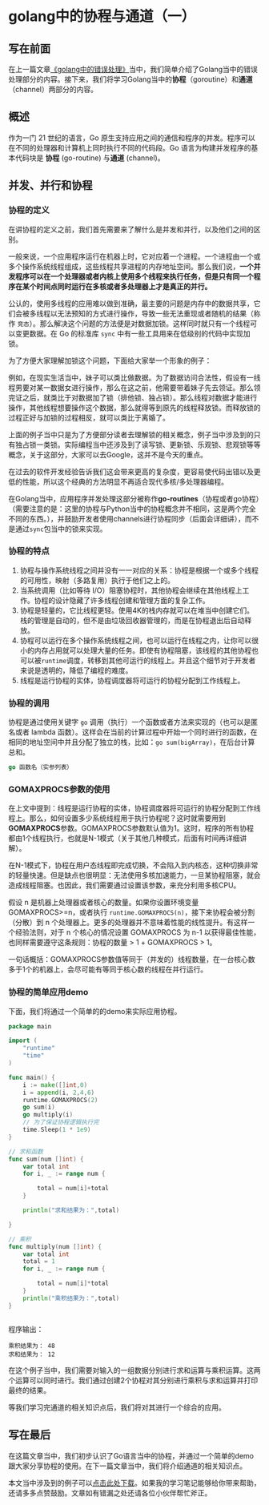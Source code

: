 # golang中的协程与通道（一）

## 写在前面

在上一篇文章[《golang中的错误处理》](https://bingfenglai.github.io/2021/12/11/golang/14_golang%E4%B8%AD%E7%9A%84%E9%94%99%E8%AF%AF%E5%A4%84%E7%90%86/)当中，我们简单介绍了Golang当中的错误处理部分的内容。接下来，我们将学习Golang当中的**协程**（goroutine）和**通道**（channel）两部分的内容。

## 概述

作为一门 21 世纪的语言，Go 原生支持应用之间的通信和程序的并发。程序可以在不同的处理器和计算机上同时执行不同的代码段。Go 语言为构建并发程序的基本代码块是 **协程** (go-routine) 与**通道** (channel)。

## 并发、并行和协程

### 协程的定义

在讲协程的定义之前，我们首先需要来了解什么是并发和并行，以及他们之间的区别。

一般来说，一个应用程序运行在机器上时，它对应着一个进程。一个进程由一个或多个操作系统线程组成，这些线程共享进程的内存地址空间。那么我们说，**一个并发程序可以在一个处理器或者内核上使用多个线程来执行任务，但是只有同一个程序在某个时间点同时运行在多核或者多处理器上才是真正的并行。**

公认的，使用多线程的应用难以做到准确，最主要的问题是内存中的数据共享，它们会被多线程以无法预知的方式进行操作，导致一些无法重现或者随机的结果（称作 `竞态`）。那么解决这个问题的方法便是对数据加锁。这样同时就只有一个线程可以变更数据。在 Go 的标准库 `sync` 中有一些工具用来在低级别的代码中实现加锁。

为了方便大家理解加锁这个问题，下面给大家举一个形象的例子：

例如，在现实生活当中，妹子可以类比做数据。为了数据访问合法性，假设有一线程男要对某一数据女进行操作，那么在这之前，他需要带着妹子先去领证。那么领完证之后，就类比于对数据加了锁（排他锁、独占锁）。那么线程对数据才能进行操作，其他线程想要操作这个数据，那么就得等到原先的线程释放锁。而释放锁的过程正好与加锁的过程相反，就可以类比于离婚了。

上面的例子当中只是为了方便部分读者去理解锁的相关概念，例子当中涉及到的只有独占锁一类锁。实际编程当中还涉及到了读写锁、更新锁、乐观锁、悲观锁等等概念，关于这部分，大家可以去Google，这并不是今天的重点。

在过去的软件开发经验告诉我们这会带来更高的复杂度，更容易使代码出错以及更低的性能，所以这个经典的方法明显不再适合现代多核/多处理器编程。

在Golang当中，应用程序并发处理这部分被称作**go-routines**（协程或者go协程）（需要注意的是：这里的协程与Python当中的协程概念并不相同，这是两个完全不同的东西。），并鼓励开发者使用channels进行协程同步（后面会详细讲），而不是通过`sync`包当中的锁来实现。

### 协程的特点

1. 协程与操作系统线程之间并没有一一对应的关系：协程是根据一个或多个线程的可用性，映射（多路复用）执行于他们之上的。
2. 当系统调用（比如等待 I/O）阻塞协程时，其他协程会继续在其他线程上工作。协程的设计隐藏了许多线程创建和管理方面的复杂工作。
3. 协程是轻量的，它比线程更轻。使用4K的栈内存就可以在堆当中创建它们。栈的管理是自动的，但不是由垃圾回收器管理的，而是在协程退出后自动释放。
4. 协程可以运行在多个操作系统线程之间，也可以运行在线程之内，让你可以很小的内存占用就可以处理大量的任务。即使有协程阻塞，该线程的其他协程也可以被`runtime`调度，转移到其他可运行的线程上。并且这个细节对于开发者来说是透明的，降低了编程的难度。
5. 线程是运行协程的实体，协程调度器将可运行的协程分配到工作线程上。

### 协程的调用

协程是通过使用关键字 `go` 调用（执行）一个函数或者方法来实现的（也可以是匿名或者 lambda 函数）。这样会在当前的计算过程中开始一个同时进行的函数，在相同的地址空间中并且分配了独立的栈，比如：`go sum(bigArray)`，在后台计算总和。

```go
go 函数名（实参列表）
```

### GOMAXPROCS参数的使用

在上文中提到：线程是运行协程的实体，协程调度器将可运行的协程分配到工作线程上。那么，如何设置多少系统线程用于执行协程呢？这时就需要用到**GOMAXPROCS**参数。GOMAXPROCS参数默认值为1。这时，程序的所有协程都由1个线程执行，也就是N-1模式（关于其他几种模式，后面有时间再详细讲解）。

在N-1模式下，协程在用户态线程即完成切换，不会陷入到内核态，这种切换非常的轻量快速。但是缺点也很明显：无法使用多核加速能力，一旦某协程阻塞，就会造成线程阻塞。也因此，我们需要通过设置该参数，来充分利用多核CPU。

假设 n 是机器上处理器或者核心的数量。如果你设置环境变量 GOMAXPROCS>=n，或者执行 `runtime.GOMAXPROCS(n)`，接下来协程会被分割（分散）到 n 个处理器上。更多的处理器并不意味着性能的线性提升。有这样一个经验法则，对于 n 个核心的情况设置 GOMAXPROCS 为 n-1 以获得最佳性能，也同样需要遵守这条规则：协程的数量 > 1 + GOMAXPROCS > 1。

一句话概括：GOMAXPROCS参数值等同于（并发的）线程数量，在一台核心数多于1个的机器上，会尽可能有等同于核心数的线程在并行运行。

### 协程的简单应用demo

下面，我们将通过一个简单的的demo来实际应用协程。

```go
package main

import (
	"runtime"
	"time"
)

func main() {
	i := make([]int,0)
	i = append(i, 2,4,6)
	runtime.GOMAXPROCS(2)
	go sum(i)
	go multiply(i)
	// 为了保证协程逻辑执行完
	time.Sleep(1 * 1e9)
}

// 求和函数
func sum(num []int) {
	var total int
	for i, _ := range num {

		total = num[i]+total
	}

	println("求和结果为：",total)

}

// 乘积
func multiply(num []int) {
	var total int
	total = 1
	for i, _ := range num {

		total = num[i]*total
	}
	println("乘积结果为：",total)
}



```

程序输出：

```
乘积结果为： 48
求和结果为： 12
```

在这个例子当中，我们需要对输入的一组数据分别进行求和运算与乘积运算。这两个运算可以同时进行。我们通过创建2个协程对其分别进行乘积与求和运算并打印最终的结果。

等我们学习完通道的相关知识点后，我们将对其进行一个综合的应用。

## 写在最后

在这篇文章当中，我们初步认识了Go语言当中的协程，并通过一个简单的demo跟大家分享协程的使用。在下一篇文章当中，我们将介绍通道的相关知识点。

本文当中涉及到的例子可以[点击此处下载](https://github.com/bingfenglai/golang)。如果我的学习笔记能够给你带来帮助，还请多多点赞鼓励。文章如有错漏之处还请各位小伙伴帮忙斧正。





